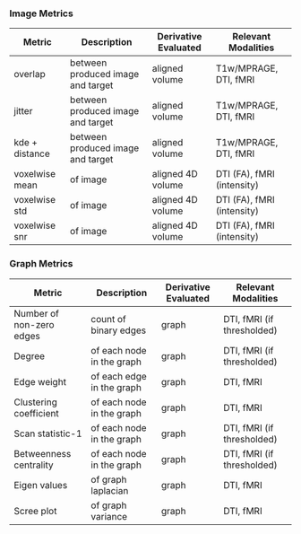 ### Image Metrics
| Metric         | Description                            | Derivative Evaluated | Relevant Modalities        |
|----------------|----------------------------------------|----------------------|----------------------------|
| overlap        | between produced image and target      | aligned volume       | T1w/MPRAGE, DTI, fMRI      |
| jitter         | between produced image and target      | aligned volume       | T1w/MPRAGE, DTI, fMRI      |
| kde + distance | between produced image and target      | aligned volume       | T1w/MPRAGE, DTI, fMRI      |
| voxelwise mean | of image                               | aligned 4D volume    | DTI (FA), fMRI (intensity) |
| voxelwise std  | of image                               | aligned 4D volume    | DTI (FA), fMRI (intensity) |
| voxelwise snr  | of image                               | aligned 4D volume    | DTI (FA), fMRI (intensity) |


### Graph Metrics
| Metric                    | Description                            | Derivative Evaluated | Relevant Modalities        |
|---------------------------|----------------------------------------|----------------------|----------------------------|
| Number of non-zero edges  | count of binary edges                  | graph                | DTI, fMRI (if thresholded) |
| Degree                    | of each node in the graph              | graph                | DTI, fMRI (if thresholded) |
| Edge weight               | of each edge in the graph              | graph                | DTI, fMRI                  |
| Clustering coefficient    | of each node in the graph              | graph                | DTI, fMRI                  |
| Scan statistic-1          | of each node in the graph              | graph                | DTI, fMRI (if thresholded) |
| Betweenness centrality    | of each node in the graph              | graph                | DTI, fMRI (if thresholded) |
| Eigen values              | of graph laplacian                     | graph                | DTI, fMRI                  |
| Scree plot                | of graph variance                      | graph                | DTI, fMRI                  |
